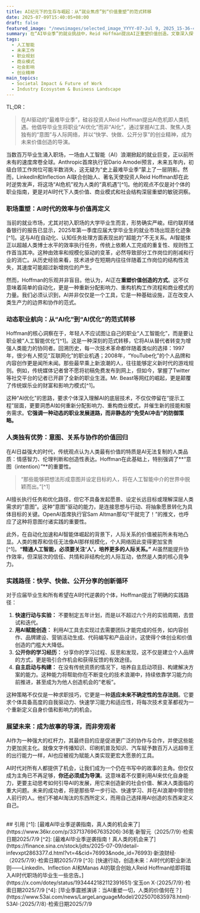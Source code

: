 ```yaml
---
title: AI纪元下的生存与崛起：从“就业焦虑”到“价值重塑”的范式转移
date: 2025-07-09T15:40:05+08:00
draft: false
featured_image: "/newsimages/selected_image_YYYY-07-Jul 9, 2025_15-36-47-330.jpg"
summary: 在“AI毕业季”的就业挑战中，Reid Hoffman提出AI正重塑价值创造。文章深入探讨了从“AI化”到“AI优化”的职业范式转移，强调了人类“意图”和人际关系的独特价值，并提供了“快学、快做、公开分享”的实践策略，以期在AI时代把握机遇，成为未来故事的导演者。
tags: 
  - 人工智能
  - 未来工作
  - 职业规划
  - 商业模式
  - 社会影响
  - 创业精神
main_topics: 
  - Societal Impact & Future of Work
  - Industry Ecosystem & Business Landscape
---
```


TL;DR：
>在AI驱动的“最难毕业季”，硅谷投资人Reid Hoffman提出AI危机即人类机遇。他倡导毕业生将职业“AI优化”而非“AI化”，通过掌握AI工具、聚焦人类独有的“意图”与人际网络，并以“快学、快做、公开分享”的创业精神，成为未来价值创造的导演。

当数百万毕业生涌入职场，一场由人工智能（AI）浪潮掀起的就业巨变，正以前所未有的速度席卷全球。Anthropic首席执行官Dario Amodei预言，未来五年内，初级白领工作岗位可能半数消失，这无疑为“史上最难毕业季”蒙上了一层阴影。然而，LinkedIn和Inflection AI联合创始人、著名天使投资人Reid Hoffman却在此时逆势发声，将这场“AI危机”视为人类的“真机遇”[^1]。他的观点不仅是对个体的职业指南，更是对AI时代下人类价值、商业模式和社会结构深层重塑的敏锐洞察。

### 职场重塑：AI时代的效率与价值再定义

当前的就业市场，尤其对初入职场的大学毕业生而言，形势确实严峻。纽约联邦储备银行的报告已显示，2025年第一季度应届大学毕业生的就业市场出现恶化迹象[^1]。这与AI在自动化、认知任务处理方面表现出的“超能力”不无关系。AI智能体正以超越人类博士水平的效率执行任务，传统上依赖人工完成的重复性、规则性工作首当其冲。这种由效率和规模化驱动的变革，必然导致部分工作岗位的削减和行业的消亡。从历史经验来看，技术进步在短期内往往伴随着工作岗位的结构性流失，其速度可能超过新增岗位的产生。

然而，Hoffman的乐观并非盲目。他认为，AI正在**重塑价值创造的方式**。这不仅意味着简单的自动化，更是一种重新分配影响力、重构机构工作流程和商业模式的力量。我们必须认识到，AI并非仅仅是一个工具，它是一种基础设施，正在改变人类生产力的边界和协作的范式。

### 动态职业航向：从“AI化”到“AI优化”的范式转移

Hoffman的核心洞察在于，年轻人不应试图让自己的职业“人工智能化”，而是要让职业被“人工智能优化”[^1]。这是一种深刻的范式转移，它将AI从替代者转变为增强人类能力的协同者。回溯历史，每一次技术革命都伴随着类似的选择：1997年，很少有人预见“互联网化”的职业机遇；2008年，“YouTube化”的个人品牌和内容创作更是闻所未闻。那些最早乘上新浪潮的人，往往能够定义新时代的游戏规则。例如，传统媒体记者曾不愿将初稿免费发布到网上，但如今，掌握了Twitter等社交平台的记者已开辟了全新的职业生涯。Mr. Beast等网红的崛起，更是颠覆了传统娱乐业的财富和影响力模式[^1]。

这种“AI优化”的思路，要求个体深入理解AI的底层技术，不仅仅停留在“提示工程”层面，更要洞悉AI如何重新分配影响力、重构商业模式，并催生新的技能和服务需求。**它强调一种动态的职业发展道路，而非静态的“免受AI冲击”的防御策略。**

### 人类独有优势：意图、关系与协作的价值回归

在AI日益强大的时代，传统观点认为人类最有价值的特质是AI无法复制的人类品质：情感智力、伦理判断和创造性表达。Hoffman在此基础上，特别强调了**“意图（intention）”**的重要性。

>“那些能够把想法形成意图并设定目标的人，将在人工智能中介的世界中脱颖而出。”[^1]

AI擅长执行任务和优化路径，但它不具备发起愿景、设定长远目标或理解深层人类需求的“意图”。这种“意图”驱动的能力，是连接思想与行动、将抽象愿景转化为具体目标的关键。OpenAI首席执行官Sam Altman那句“干就完了！”的推文，也呼应了这种将意图付诸实践的重要性。

此外，在自动化加速和AI智能体崛起的背景下，人际关系的价值被前所未有地凸显。人类的推荐和信任无法像AI那样规模化，个人网络因此变得更加宝贵[^1]。**“精通人工智能，必须要关注‘人’，培养更多的人际关系。”** AI虽然能提升协作效率，但深层次的信任、共情和非结构化的人际互动，依然是人类的核心竞争力。

### 实践路径：快学、快做、公开分享的创新循环

对于应届毕业生和所有希望在AI时代逆袭的个体，Hoffman提出了明确的实践路径：
1.  **快速行动与实验：** 不要制定五年计划，而是以不超过六个月的实验周期，去尝试和迭代。
2.  **用AI赋能创造：** 利用AI工具去实现过去需要团队才能完成的任务，如内容创作、品牌建设、营销活动生成、代码编写和产品设计。这使得个体创业和价值创造的门槛大大降低。
3.  **公开你的学习经历：** 分享你的学习过程、反思和发现，这不仅是建立个人品牌的方式，更是吸引合作机会和获得反馈的有效途径。
4.  **自主启动与构建：** 在没有传统资质的情况下，培养自主启动项目、构建解决方案的能力。这种能力将帮助你在不断变化的技术浪潮中，持续依靠学习能力向前推进，甚至成为为他人创造机会的“老板”。

这种策略不仅仅是一种求职技巧，它更是一种**适应未来不确定性的生存法则**。它要求个体具备高度的自我驱动力、快速学习能力和适应性，将每次技术变革都视为一个重新定义自身价值和影响力的机会。

### 展望未来：成为故事的导演，而非旁观者

AI作为一种强大的杠杆力，其最终目的应是促进更广泛的协作与合作，并使这些能力更加民主化。就像文字传播知识、印刷机普及知识、汽车赋予数百万人远超帝王的出行能力一样，AI也应被视为赋能人类实现更宏大愿景的工具。

AI时代对所有人都提供了机会，让我们成为一个仍在书写中的故事的主角。但仅仅成为主角已不再足够，**你还必须成为导演**。这意味着不仅要利用AI来优化自身能力，更要主动思考如何引导AI的发展，用它来创造新的社会价值、解决人类面临的重大问题。未来的成功者，将是那些早一步行动、快速学习、并在AI浪潮中带领他人前行的人。他们不被AI淘汰的东西所定义，而用自己选择用AI创造的东西来定义自己。

<br>
## 引用
[^1]: [最难AI毕业季逆袭指南，真人类的机会来了](https://www.36kr.com/p/3371376967635206)·36氪·新智元（2025/7/9）·检索日期2025/7/9
[^2]: [最难AI毕业季逆袭指南！真人类的机会来了](https://finance.sina.cn/stock/jdts/2025-07-09/detail-infevxpt2863377.d.html?vt=4&cid=76993&node_id=76993)·新浪财经·（2025/7/9）·检索日期2025/7/9
[^3]: [快速行动，创造未来：AI时代的职业新法则——LinkedIn、Inflection AI和Manas AI的联合创始人Reid Hoffman给即将踏入AI时代职场的毕业生一些忠告。](https://x.com/dotey/status/1934442182112391651)·宝玉on X·（2025/7/9）·检索日期2025/7/9
[^4]: [毕业季震撼演讲：当AI重塑一切，人类的价值何在？](https://www.53ai.com/news/LargeLanguageModel/2025070835978.html)·53AI·（2025/7/8）·检索日期2025/7/9
